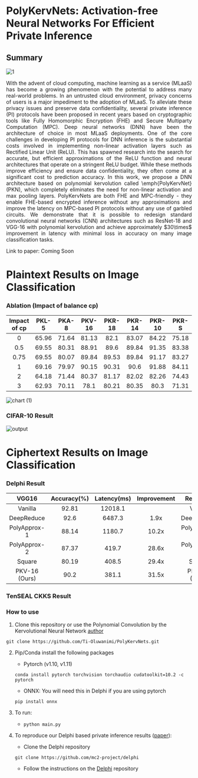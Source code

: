 # PolyKervNets: Activation-free Neural Networks For Efficient Private Inference
## Summary
![1](https://user-images.githubusercontent.com/45424924/188140566-a2125f2e-99c8-486a-adb9-17b66578c961.png)
<p align="justify"> With the advent of cloud computing, machine learning as a service (MLaaS) has become a growing phenomenon with the potential to address many real-world problems. In an untrusted cloud environment, privacy concerns of users is a major impediment to the adoption of MLaaS. To alleviate these privacy issues and preserve data confidentiality, several private inference (PI) protocols have been proposed in recent years based on cryptographic tools like Fully Homomorphic Encryption (FHE) and Secure Multiparty Computation (MPC). Deep neural networks (DNN) have been the architecture of choice in most MLaaS deployments. One of the core challenges in developing PI protocols for DNN inference is the substantial costs involved in implementing non-linear activation layers such as Rectified Linear Unit (ReLU). This has spawned research into the search for accurate, but efficient approximations of the ReLU function and neural architectures that operate on a stringent ReLU budget. While these methods improve efficiency and ensure data confidentiality, they often come at a significant cost to prediction accuracy. In this work, we propose a DNN architecture based on polynomial kervolution called \emph{PolyKervNet} (PKN), which completely eliminates the need for non-linear activation and max pooling layers. PolyKervNets are both FHE and MPC-friendly - they enable FHE-based encrypted inference without any approximations and improve the latency on MPC-based PI protocols without any use of garbled circuits. We demonstrate that it is possible to redesign standard convolutional neural networks (CNN) architectures such as ResNet-18 and VGG-16 with polynomial kervolution and achieve approximately $30\times$ improvement in latency with minimal loss in accuracy on many image classification tasks. </p>

Link to paper: Coming Soon

# Plaintext Results on Image Classification
### Ablation (Impact of balance cp)
| Impact of cp | PKL-5 | PKA-8 | PKV-16 | PKR-18 | PKR-14 | PKR-10 | PKR-S |
|:------------:|:-----:|:-----:|:------:|:------:|:------:|:------:|:-----:|
|       0      | 65.96 | 71.64 |  81.13 |  82.1  |  83.07 |  84.22 | 75.18 |
|      0.5     | 69.55 | 80.31 |  88.91 |  89.6  |  89.84 |  91.35 | 83.38 |
|     0.75     | 69.55 | 80.07 |  89.84 |  89.53 |  89.84 |  91.17 | 83.27 |
|       1      | 69.16 | 79.97 |  90.15 |  90.31 |  90.6  |  91.88 | 84.11 |
|       2      | 64.18 | 71.44 |  80.37 |  81.17 |  82.02 |  82.26 | 74.43 |
|       3      | 62.93 | 70.11 |  78.1  |  80.21 |  80.35 |  80.3  | 71.31 |

![chart (1)](https://user-images.githubusercontent.com/45424924/188142302-9bcbf43f-f7a1-47bc-8e31-86b4ee0347c6.png)

### CIFAR-10 Result

![output](https://user-images.githubusercontent.com/45424924/188141151-b6ee943b-082c-4d46-8a04-175583dd8fbe.png)

# Ciphertext Results on Image Classification
### Delphi Result
|     VGG16     | Accuracy(%) | Latency(ms) | Improvement |    Resnet18   | Accuracy(%) | Latency(ms) | Improvement |
|:-------------:|:-----------:|:-----------:|:-----------:|:-------------:|:-----------:|:-----------:|:-----------:|
|    Vanilla    |    92.81    |   12018.1   |             |    Vanilla    |    72.57    |   17437.4   |             |
|   DeepReduce  |     92.6    |    6487.3   |     1.9x    |   DeepReduce  |    72.53    |    9481.1   |     1.8x    |
|  PolyApprox-1 |    88.14    |    1180.7   |    10.2x    |  PolyApprox-1 |    66.80    |    1578.3   |    11.1x    |
|  PolyApprox-2 |    87.37    |    419.7    |    28.6x    |  PolyApprox-2 |    67.45    |    606.3    |    28.8x    |
|     Square    |    80.19    |    408.5    |    29.4x    |     Square    |    55.70    |    551.4    |    31.6x    |
| PKV-16 (Ours) |     90.2    |    381.1    |    31.5x    | PKR-18 (Ours) |    70.97    |    587.9    |    29.7x    |

### TenSEAL CKKS Result

### How to use
1. Clone this repository or use the Polynomial Convolution by the Kervolutional Neural Network [author](https://github.com/wang-chen/kervolution/blob/unfold/kervolution.py)

```
git clone https://github.com/Ti-Oluwanimi/PolyKervNets.git
```

2. Pip/Conda install the following packages
    - Pytorch (v1.10, v1.11)
   ```
   conda install pytorch torchvision torchaudio cudatoolkit=10.2 -c pytorch
   ```
    
    - ONNX: You will need this in Delphi if you are using pytorch
    ```
    pip install onnx
    ```
    
3. To run:
    - ```python main.py```

4. To reproduce our Delphi based private inference results ([paper](https://eprint.iacr.org/2020/050.pdf)):
    -   Clone the Delphi repository
    ```
    git clone https://github.com/mc2-project/delphi
    ```
    - Follow the instructions on the [Delphi](https://github.com/mc2-project/delphi) repository

